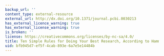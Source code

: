 ```yaml
---
backup_url: ''
content_type: external-resource
external_url: http://dx.doi.org/10.1371/journal.pcbi.0030213
has_external_licence_warning: true
has_external_license_warning: true
is_broken: ''
license: https://creativecommons.org/licenses/by-nc-sa/4.0/
title: Ten Simple Rules for Doing Your Best Research, According to Hamming
uid: bfb945d7-ef5f-4cab-893e-6a7e5e14484b
---
```

